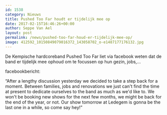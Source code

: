 ```yaml
---
id: 1538
category: Nieuws
title: Pushed Too Far houdt er tijdelijk mee op
date: 2017-02-15T16:46:26+00:00
author: Seppe Van Ael
layout: post
permalink: /news/pushed-too-far-houd-er-tijdelijk-mee-op/
image: 412592_10150849079016372_143058702_o-e1487177176132.jpg
---
```

De Kempische hardcoreband Pushed Too Far liet via facebook weten dat de band er tijdelijk mee ophoud om te focussen op hun gezin, jobs,&#8230;

facebookbericht:

&#8220;After a lengthy discussion yesterday we decided to take a step back for a moment. Between families, jobs and renovations we just can't find the time at present to dedicate ourselves to the band as much as we'd like to. We won't be booking new shows for the next few months, we might be back for the end of the year, or not. Our show tomorrow at Ledegem is gonna be the last one in a while, so come say hey!&#8221;

&nbsp;